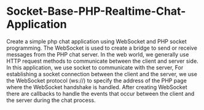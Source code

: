 # Socket-Base-PHP-Realtime-Chat-Application
Create a simple php chat application using WebSocket and PHP socket programming. The WebSocket is used to create a bridge to send or receive messages from the PHP chat server. In the web world, we generally use HTTP request methods to communicate between the client and server side. In this application, we use socket to communicate with the server, For establishing a socket connection between the client and the server, we use the WebSocket protocol (ws://) to specify the address of the PHP page where the WebSocket handshake is handled. After creating WebSocket there are callbacks to handle the events that occur between the client and the server during the chat process.
